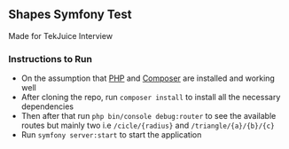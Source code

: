 ## Shapes Symfony Test
Made for TekJuice Interview
### Instructions to Run
- On the assumption that [PHP](https://www.php.net/) and [Composer](https://getcomposer.org/) are installed and working well
- After cloning the repo, run  ```composer install``` to install all the necessary dependencies
- Then after that run ```php bin/console debug:router``` to see the available routes but mainly two i.e `/cicle/{radius}` and `/triangle/{a}/{b}/{c}`
- Run `symfony server:start` to start the application